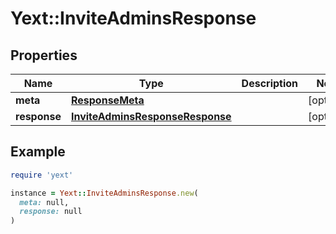 # Yext::InviteAdminsResponse

## Properties

| Name | Type | Description | Notes |
| ---- | ---- | ----------- | ----- |
| **meta** | [**ResponseMeta**](ResponseMeta.md) |  | [optional] |
| **response** | [**InviteAdminsResponseResponse**](InviteAdminsResponseResponse.md) |  | [optional] |

## Example

```ruby
require 'yext'

instance = Yext::InviteAdminsResponse.new(
  meta: null,
  response: null
)
```

